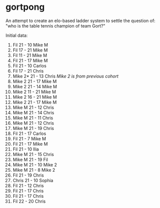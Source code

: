 # gortpong
An attempt to create an elo-based ladder system to settle the question of: "who is the table tennis champion of team Gort?"

Initial data:

1. Fil 21 - 10 Mike M
2. Fil 17 - 21 Mike M
3. Fil 11 - 21 Mike M
4. Fil 21 - 17 Mike M
5. Fil 21 - 10 Carlos
6. Fil 17 - 21 Chris
7. Mike 2* 21 - 13 Chris *Mike 2 is from previous cohort*
8. Mike 2 21 - 17 Mike M
9. Mike 2 21 - 14 Mike M
10. Mike 2 11 - 21 Mike M
11. Mike 2 16 - 21 Mike M
12. Mike 2 21 - 17 Mike M
13. Mike M 21 - 12 Chris
14. Mike M 21 - 14 Chris
15. Mike M 21 - 11 Chris
16. Mike M 21 - 12 Chris
17. Mike M 21 - 19 Chris
18. Fil 21 - 17 Carlos
19. Fil 21 - 7 Mike M
20. Fil 21 - 17 Mike M
21. Fil 21 - 10 Ilia
22. Mike M 21 - 15 Chris
23. Mike M 21 - 19 Fil
24. Mike M 21 - 10 Mike 2
25. Mike M 21 - 8 Mike 2
26. Fil 21 - 19 Chris
27. Chris 21 - 10 Sophia
28. Fil 21 - 12 Chris
29. Fil 21 - 17 Chris
30. Fil 21 - 17 Chris
31. Fil 22 - 20 Chris
